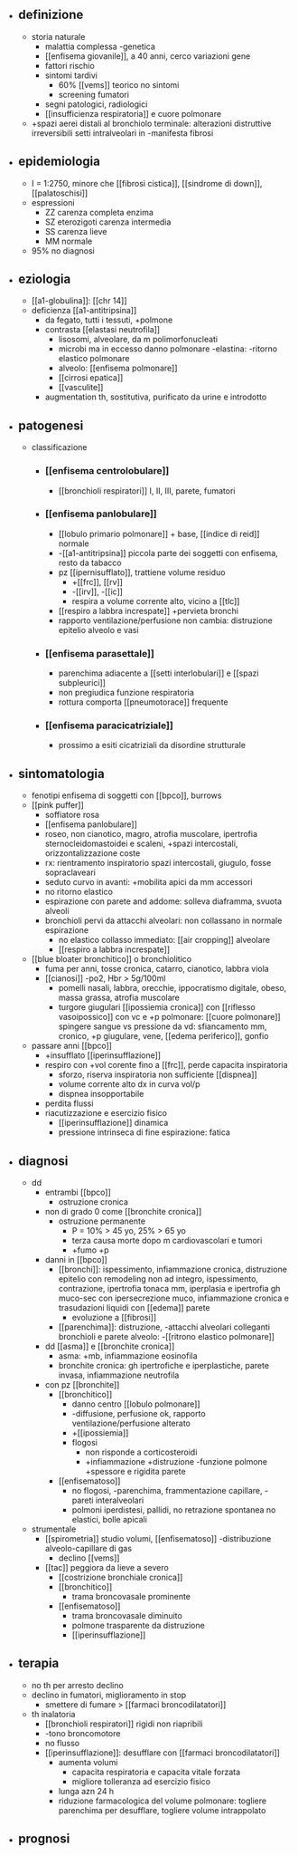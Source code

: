 - ## definizione
	- storia naturale
		- malattia complessa -genetica
		- [[enfisema giovanile]], a 40 anni, cerco variazioni gene
		- fattori rischio
		- sintomi tardivi
			- 60% [[vems]] teorico no sintomi
			- screening fumatori
		- segni patologici, radiologici
		- [[insufficienza respiratoria]] e cuore polmonare
	- +spazi aerei distali al bronchiolo terminale: alterazioni distruttive irreversibili setti intralveolari in -manifesta fibrosi
- ## epidemiologia
	- I = 1:2750, minore che [[fibrosi cistica]], [[sindrome di down]], [[palatoschisi]]
	- espressioni
		- ZZ carenza completa enzima
		- SZ eterozigoti carenza intermedia
		- SS carenza lieve
		- MM normale
	- 95% no diagnosi
- ## eziologia
	- [[a1-globulina]]: [[chr 14]]
	- deficienza [[a1-antitripsina]]
		- da fegato, tutti i tessuti, +polmone
		- contrasta [[elastasi neutrofila]]
			- lisosomi, alveolare, da m polimorfonucleati
			- microbi ma in eccesso danno polmonare -elastina: -ritorno elastico polmonare
			- alveolo: [[enfisema polmonare]]
			- [[cirrosi epatica]]
			- [[vasculite]]
		- augmentation th, sostitutiva, purificato da urine e introdotto
- ## patogenesi
	- classificazione
		- ### [[enfisema centrolobulare]]
			- [[bronchioli respiratori]] I, II, III, parete, fumatori
		- ### [[enfisema panlobulare]]
			- [[lobulo primario polmonare]] + base, [[indice di reid]] normale
			- -[[a1-antitripsina]] piccola parte dei soggetti con enfisema, resto da tabacco
			- pz [[ipernisufflato]], trattiene volume residuo
				- +[[frc]], [[rv]]
				- -[[irv]], -[[ic]]
				- respira a volume corrente alto, vicino a [[tlc]]
			- [[respiro a labbra increspate]] +pervieta bronchi
			- rapporto ventilazione/perfusione non cambia: distruzione epitelio alveolo e vasi
		- ### [[enfisema parasettale]]
			- parenchima adiacente a [[setti interlobulari]] e [[spazi subpleurici]]
			- non pregiudica funzione respiratoria
			- rottura comporta [[pneumotorace]] frequente
		- ### [[enfisema paracicatriziale]]
			- prossimo a esiti cicatriziali da disordine strutturale
- ## sintomatologia
	- fenotipi enfisema di soggetti con [[bpco]], burrows
	- [[pink puffer]]
		- soffiatore rosa
		- [[enfisema panlobulare]]
		- roseo, non cianotico, magro, atrofia muscolare, ipertrofia sternocleidomastoidei e scaleni, +spazi intercostali, orizzontalizzazione coste
		- rx: rientramento inspiratorio spazi intercostali, giugulo, fosse sopraclaveari
		- seduto curvo in avanti: +mobilita apici da mm accessori
		- no ritorno elastico
		- espirazione con parete and addome: solleva diaframma, svuota alveoli
		- bronchioli pervi da attacchi alveolari: non collassano in normale espirazione
			- no elastico collasso immediato: [[air cropping]] alveolare
			- [[respiro a labbra increspate]]
	- [[blue bloater bronchitico]] o bronchiolitico
		- fuma per anni, tosse cronica, catarro, cianotico, labbra viola
		- [[cianosi]] -po2, Hbr > 5g/100ml
			- pomelli nasali, labbra, orecchie, ippocratismo digitale, obeso, massa grassa, atrofia muscolare
			- turgore giugulari [[ipossiemia cronica]] con [[riflesso vasoipossico]] con vc e +p polmonare: [[cuore polmonare]] spingere sangue vs pressione da vd: sfiancamento mm, cronico, +p giugulare, vene, [[edema periferico]], gonfio
	- passare anni [[bpco]]
		- +insufflato [[iperinsufflazione]]
		- respiro con +vol corente fino a [[frc]], perde capacita inspiratoria
			- sforzo, riserva inspiratoria non sufficiente [[dispnea]]
			- volume corrente alto dx in curva vol/p
			- dispnea insopportabile
		- perdita flussi
		- riacutizzazione e esercizio fisico
			- [[iperinsufflazione]] dinamica
			- pressione intrinseca di fine espirazione: fatica
- ## diagnosi
	- dd
		- entrambi [[bpco]]
			- ostruzione cronica
		- non di grado 0 come [[bronchite cronica]]
			- ostruzione permanente
				- P = 10% > 45 yo, 25% > 65 yo
				- terza causa morte dopo m cardiovascolari e tumori
				- +fumo +p
		- danni in [[bpco]]
			- [[bronchi]]: ispessimento, infiammazione cronica, distruzione epitelio con remodeling non ad integro, ispessimento, contrazione, ipertrofia tonaca mm, iperplasia e ipertrofia gh muco-sec con ipersecrezione muco, infiammazione cronica e trasudazioni liquidi con [[edema]] parete
				- evoluzione a [[fibrosi]]
			- [[parenchima]]: distruzione, -attacchi alveolari colleganti bronchioli e parete alveolo: -[[ritrono elastico polmonare]]
		- dd [[asma]] e [[bronchite cronica]]
			- asma: +mb, infiammazione eosinofila
			- bronchite cronica: gh ipertrofiche e iperplastiche, parete invasa, infiammazione neutrofila
		- con pz [[bronchite]]
			- [[bronchitico]]
				- danno centro [[lobulo polmonare]]
				- -diffusione, perfusione ok, rapporto ventilazione/perfusione alterato
				- +[[ipossiemia]]
				- flogosi
					- non risponde a corticosteroidi
					- +infiammazione +distruzione -funzione polmone +spessore e rigidita parete
			- [[enfisematoso]]
				- no flogosi, -parenchima, frammentazione capillare, -pareti interalveolari
				- polmoni iperdistesi, pallidi, no retrazione spontanea no elastici, bolle apicali
	- strumentale
		- [[spirometria]] studio volumi, [[enfisematoso]] -distribuzione alveolo-capillare di gas
			- declino [[vems]]
		- [[tac]] peggiora da lieve a severo
			- [[costrizione bronchiale cronica]]
			- [[bronchitico]]
				- trama broncovasale prominente
			- [[enfisematoso]]
				- trama broncovasale diminuito
				- polmone trasparente da distruzione
				- [[iperinsufflazione]]
- ## terapia
	- no th per arresto declino
	- declino in fumatori, miglioramento in stop
		- smettere di fumare > [[farmaci broncodilatatori]]
	- th inalatoria
		- [[bronchioli respiratori]] rigidi non riapribili
		- -tono broncomotore
		- no flusso
		- [[iperinsufflazione]]: desufflare con [[farmaci broncodilatatori]]
			- aumenta volumi
				- capacita respiratoria e capacita vitale forzata
				- migliore tolleranza ad esercizio fisico
			- lunga azn 24 h
			- riduzione farmacologica del volume polmonare: togliere parenchima per desufflare, togliere volume intrappolato
- ## prognosi